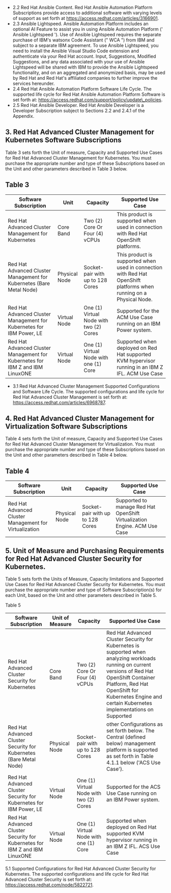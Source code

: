 - 2.2 Red Hat Ansible Content. Red Hat Ansible Automation Platform Subscriptions provide access to additional software with varying levels of support as set forth at https://access.redhat.com/articles/3166901.
- 2.3 Ansible Lightspeed. Ansible Automation Platform includes an optional AI Feature to assist you in using Ansible Automation Platform (' Ansible Lightspeed ').  Use of Ansible Lightspeed requires the separate purchase of IBM's watsonx Code Assistant (" WCA ") from IBM and subject to a separate IBM agreement.  To use Ansible Lightspeed, you need to install the Ansible Visual Studio Code extension and authenticate  via  your  Red  Hat  account.    Input,  Suggestions,  Modified  Suggestions,  and  any  data  associated  with  your  use  of  Ansible Lightspeed will be shared with IBM to provide the Ansible Lightspeed functionality, and on an aggregated and anonymized basis, may be used by Red Hat and Red Hat's affiliated companies to further improve the services hereunder.
- 2.4 Red Hat Ansible Automation Platform Software Life Cycle. The supported life cycle for Red Hat Ansible Automation Platform Software is set forth at: https://access.redhat.com/support/policy/update\_policies.
- 2.5 Red Hat Ansible Developer. Red Hat Ansible Developer is a Developer Subscription subject to Sections 2.2 and 2.4.1 of the Appendix.

## 3. Red Hat Advanced Cluster Management for Kubernetes Software Subscriptions

Table 3 sets forth the Unit of measure, Capacity and Supported Use Cases for Red Hat Advanced Cluster Management for Kubernetes. You must purchase the appropriate number and type of these Subscriptions based on the Unit and other parameters described in Table 3 below.

## Table 3

| Software Subscription                                                         | Unit          | Capacity                                | Supported Use Case                                                                                                  |
|-------------------------------------------------------------------------------|---------------|-----------------------------------------|---------------------------------------------------------------------------------------------------------------------|
| Red Hat Advanced Cluster Management for Kubernetes                            | Core Band     | Two (2) Core Or Four (4) vCPUs          | This product is supported when used in connection with Red Hat OpenShift platforms.                                 |
| Red Hat Advanced Cluster Management for Kubernetes (Bare Metal Node)          | Physical Node | Socket-pair with up to 128 Cores        | This product is supported when used in connection with Red Hat OpenShift platforms when running on a Physical Node. |
| Red Hat Advanced Cluster Management for Kubernetes for IBM Power, LE          | Virtual Node  | One (1) Virtual Node with two (2) Cores | Supported for the ACM Use Case running on an IBM Power system.                                                      |
| Red Hat Advanced Cluster Management for Kubernetes for IBM Z and IBM LinuxONE | Virtual Node  | One (1) Virtual Node with one (1) Core  | Supported when deployed on Red Hat supported KVM hypervisor running in an IBM Z IFL. ACM Use Case                   |

- 3.1 Red Hat Advanced Cluster Management Supported Configurations and Software Life Cycle. The supported configurations and life cycle for Red Hat Advanced Cluster Management is set forth at: https://access.redhat.com/articles/6968787.

## 4. Red Hat Advanced Cluster Management for Virtualization Software Subscriptions

Table 4 sets forth the Unit of measure, Capacity and Supported Use Cases for Red Hat Advanced Cluster Management for Virtualization. You must purchase the appropriate number and type of these Subscriptions based on the Unit and other parameters described in Table 4 below.

## Table 4

| Software Subscription                                  | Unit          | Capacity                         | Supported Use Case                                                        |
|--------------------------------------------------------|---------------|----------------------------------|---------------------------------------------------------------------------|
| Red Hat Advanced Cluster Management for Virtualization | Physical Node | Socket-pair with up to 128 Cores | Supported to manage Red Hat OpenShift Virtualization Engine. ACM Use Case |

## 5. Unit of Measure and Purchasing Requirements for Red Hat Advanced Cluster Security for Kubernetes.

Table  5  sets  forth  the  Units  of  Measure,  Capacity  limitations  and  Supported  Use  Cases  for  Red  Hat  Advanced  Cluster  Security  for Kubernetes.  You must purchase the appropriate number and type of Software Subscription(s) for each Unit, based on the Unit and other parameters described in Table 5.

Table 5

| Software Subscription                                                       | Unit of Measure   | Capacity                                | Supported Use Case                                                                                                                                                                                                                                      |
|-----------------------------------------------------------------------------|-------------------|-----------------------------------------|---------------------------------------------------------------------------------------------------------------------------------------------------------------------------------------------------------------------------------------------------------|
| Red Hat Advanced Cluster Security for Kubernetes                            | Core Band         | Two (2) Core Or Four (4) vCPUs          | Red Hat Advanced Cluster Security for Kubernetes is supported when analyzing workloads running on current versions of Red Hat OpenShift Container Platform, Red Hat OpenShift for Kubernetes Engine and certain Kubernetes implementations on Supported |
| Red Hat Advanced Cluster Security for Kubernetes (Bare Metal Node)          | Physical Node     | Socket-pair with up to 128 Cores        | other Configurations as set forth below. The Central (defined below) management platform is supported as set forth in Table 4.1.1 below ('ACS Use Case').                                                                                               |
| Red Hat Advanced Cluster Security for Kubernetes for IBM Power, LE          | Virtual Node      | One (1) Virtual Node with two (2) Cores | Supported for the ACS Use Case running on an IBM Power system.                                                                                                                                                                                          |
| Red Hat Advanced Cluster Security for Kubernetes for IBM Z and IBM LinuxONE | Virtual Node      | One (1) Virtual Node with one (1) Core  | Supported when deployed on Red Hat supported KVM hypervisor running in an IBM Z IFL. ACS Use Case                                                                                                                                                       |

5.1 Supported Configurations for Red Hat Advanced Cluster Security for Kubernetes. The supported configurations and life cycle for Red Hat Advanced Cluster Security is set forth at: https://access.redhat.com/node/5822721.